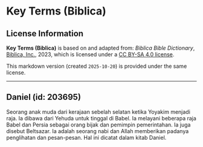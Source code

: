 # Key Terms (Biblica)

## License Information

**Key Terms (Biblica)** is based on and adapted from: _Biblica Bible Dictionary_, [Biblica, Inc.](https://www.biblica.com/), 2023, which is licensed under a [CC BY-SA 4.0 license](https://creativecommons.org/licenses/by-sa/4.0/legalcode.en).

This markdown version (created `2025-10-20`) is provided under the same license.



--------------------------------

## Daniel (id: 203695)

Seorang anak muda dari kerajaan sebelah selatan ketika Yoyakim menjadi raja. Ia dibawa dari Yehuda untuk tinggal di Babel. Ia melayani beberapa raja Babel dan Persia sebagai orang bijak dan pemimpin pemerintahan. Ia juga disebut Beltsazar. Ia adalah seorang nabi dan Allah memberikan padanya penglihatan dan pesan\-pesan. Hal ini dicatat dalam kitab Daniel.


